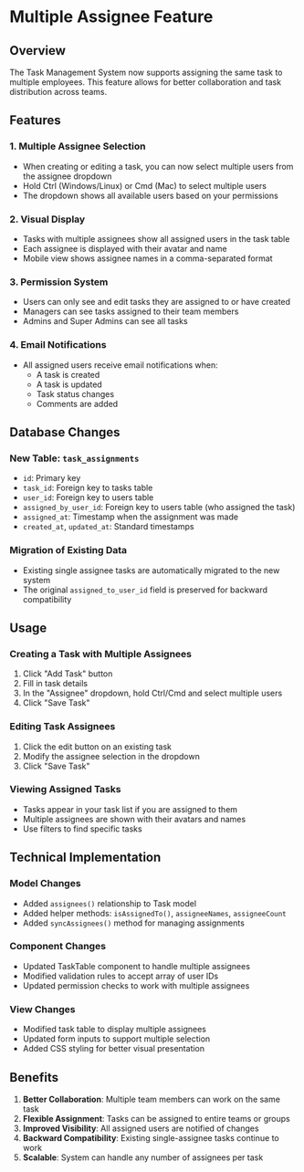 # Multiple Assignee Feature

## Overview
The Task Management System now supports assigning the same task to multiple employees. This feature allows for better collaboration and task distribution across teams.

## Features

### 1. Multiple Assignee Selection
- When creating or editing a task, you can now select multiple users from the assignee dropdown
- Hold Ctrl (Windows/Linux) or Cmd (Mac) to select multiple users
- The dropdown shows all available users based on your permissions

### 2. Visual Display
- Tasks with multiple assignees show all assigned users in the task table
- Each assignee is displayed with their avatar and name
- Mobile view shows assignee names in a comma-separated format

### 3. Permission System
- Users can only see and edit tasks they are assigned to or have created
- Managers can see tasks assigned to their team members
- Admins and Super Admins can see all tasks

### 4. Email Notifications
- All assigned users receive email notifications when:
  - A task is created
  - A task is updated
  - Task status changes
  - Comments are added

## Database Changes

### New Table: `task_assignments`
- `id`: Primary key
- `task_id`: Foreign key to tasks table
- `user_id`: Foreign key to users table
- `assigned_by_user_id`: Foreign key to users table (who assigned the task)
- `assigned_at`: Timestamp when the assignment was made
- `created_at`, `updated_at`: Standard timestamps

### Migration of Existing Data
- Existing single assignee tasks are automatically migrated to the new system
- The original `assigned_to_user_id` field is preserved for backward compatibility

## Usage

### Creating a Task with Multiple Assignees
1. Click "Add Task" button
2. Fill in task details
3. In the "Assignee" dropdown, hold Ctrl/Cmd and select multiple users
4. Click "Save Task"

### Editing Task Assignees
1. Click the edit button on an existing task
2. Modify the assignee selection in the dropdown
3. Click "Save Task"

### Viewing Assigned Tasks
- Tasks appear in your task list if you are assigned to them
- Multiple assignees are shown with their avatars and names
- Use filters to find specific tasks

## Technical Implementation

### Model Changes
- Added `assignees()` relationship to Task model
- Added helper methods: `isAssignedTo()`, `assigneeNames`, `assigneeCount`
- Added `syncAssignees()` method for managing assignments

### Component Changes
- Updated TaskTable component to handle multiple assignees
- Modified validation rules to accept array of user IDs
- Updated permission checks to work with multiple assignees

### View Changes
- Modified task table to display multiple assignees
- Updated form inputs to support multiple selection
- Added CSS styling for better visual presentation

## Benefits
1. **Better Collaboration**: Multiple team members can work on the same task
2. **Flexible Assignment**: Tasks can be assigned to entire teams or groups
3. **Improved Visibility**: All assigned users are notified of changes
4. **Backward Compatibility**: Existing single-assignee tasks continue to work
5. **Scalable**: System can handle any number of assignees per task
